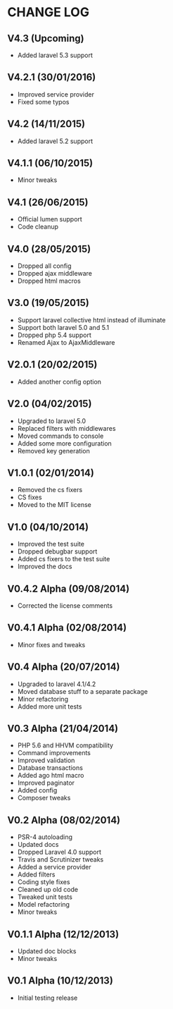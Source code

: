 CHANGE LOG
==========


## V4.3 (Upcoming)

* Added laravel 5.3 support


## V4.2.1 (30/01/2016)

* Improved service provider
* Fixed some typos


## V4.2 (14/11/2015)

* Added laravel 5.2 support


## V4.1.1 (06/10/2015)

* Minor tweaks


## V4.1 (26/06/2015)

* Official lumen support
* Code cleanup


## V4.0 (28/05/2015)

* Dropped all config
* Dropped ajax middleware
* Dropped html macros


## V3.0 (19/05/2015)

* Support laravel collective html instead of illuminate
* Support both laravel 5.0 and 5.1
* Dropped php 5.4 support
* Renamed Ajax to AjaxMiddleware


## V2.0.1 (20/02/2015)

* Added another config option


## V2.0 (04/02/2015)

* Upgraded to laravel 5.0
* Replaced filters with middlewares
* Moved commands to console
* Added some more configuration
* Removed key generation


## V1.0.1 (02/01/2014)

* Removed the cs fixers
* CS fixes
* Moved to the MIT license


## V1.0 (04/10/2014)

* Improved the test suite
* Dropped debugbar support
* Added cs fixers to the test suite
* Improved the docs


## V0.4.2 Alpha (09/08/2014)

* Corrected the license comments


## V0.4.1 Alpha (02/08/2014)

* Minor fixes and tweaks


## V0.4 Alpha (20/07/2014)

* Upgraded to laravel 4.1/4.2
* Moved database stuff to a separate package
* Minor refactoring
* Added more unit tests


## V0.3 Alpha (21/04/2014)

* PHP 5.6 and HHVM compatibility
* Command improvements
* Improved validation
* Database transactions
* Added ago html macro
* Improved paginator
* Added config
* Composer tweaks


## V0.2 Alpha (08/02/2014)

* PSR-4 autoloading
* Updated docs
* Dropped Laravel 4.0 support
* Travis and Scrutinizer tweaks
* Added a service provider
* Added filters
* Coding style fixes
* Cleaned up old code
* Tweaked unit tests
* Model refactoring
* Minor tweaks


## V0.1.1 Alpha (12/12/2013)

* Updated doc blocks
* Minor tweaks


## V0.1 Alpha (10/12/2013)

* Initial testing release
